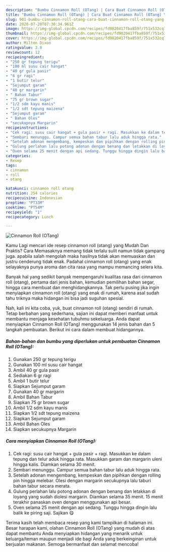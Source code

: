```yaml
---
description: "Bumbu Cinnamon Roll (OTang) | Cara Buat Cinnamon Roll (OTang) Yang Enak Dan Mudah"
title: "Bumbu Cinnamon Roll (OTang) | Cara Buat Cinnamon Roll (OTang) Yang Enak Dan Mudah"
slug: 901-bumbu-cinnamon-roll-otang-cara-buat-cinnamon-roll-otang-yang-enak-dan-mudah
date: 2020-07-20T07:30:34.961Z
image: https://img-global.cpcdn.com/recipes/fd9820417fba859f/751x532cq70/cinnamon-roll-otang-foto-resep-utama.jpg
thumbnail: https://img-global.cpcdn.com/recipes/fd9820417fba859f/751x532cq70/cinnamon-roll-otang-foto-resep-utama.jpg
cover: https://img-global.cpcdn.com/recipes/fd9820417fba859f/751x532cq70/cinnamon-roll-otang-foto-resep-utama.jpg
author: Milton Dixon
ratingvalue: 3.8
reviewcount: 12
recipeingredient:
- "250 gr tepung terigu"
- "100 ml susu cair hangat"
- "40 gr gula pasir"
- "6 gr ragi"
- "1 butir telur"
- "Sejumput garam"
- "40 gr margarin"
- " Bahan Tabur"
- "75 gr brown sugar"
- "1/2 sdm kayu manis"
- "1/2 sdt tepung maizena"
- "Sejumput garam"
- " Bahan Oles"
- "secukupnya Margarin"
recipeinstructions:
- "Cek ragi: susu cair hangat + gula pasir + ragi. Masukkan ke dalam tepung dan telur aduk hingga rata. Masukkan garam dan margarin uleni hingga kalis. Diamkan selama 30 menit."
- "Sembari menunggu. Campur semua bahan tabur lalu aduk hingga rata."
- "Setelah adonan mengembang, kempeskan dan pipihkan dengan rolling pin hingga melebar. Olesi dengan margarin secukupnya lalu taburi bahan tabur secara merata."
- "Gulung perlahan lalu potong adonan dengan benang dan letakkan di loyang yang sudah diolesi margarin. Diamkan selama 35 menit. 15 menit terakhir panaskan oven dengan menggunakan api besar."
- "Oven selama 25 menit dengan api sedang. Tunggu hingga dingin lalu balik ke piring saji. Sajikan 😋"
categories:
- Resep
tags:
- cinnamon
- roll
- otang

katakunci: cinnamon roll otang 
nutrition: 254 calories
recipecuisine: Indonesian
preptime: "PT33M"
cooktime: "PT54M"
recipeyield: "1"
recipecategory: Lunch

---
```



![Cinnamon Roll (OTang)](https://img-global.cpcdn.com/recipes/fd9820417fba859f/751x532cq70/cinnamon-roll-otang-foto-resep-utama.jpg)

Kamu Lagi mencari ide resep cinnamon roll (otang) yang Mudah Dan Praktis? Cara Memasaknya memang tidak terlalu sulit namun tidak gampang juga. apabila salah mengolah maka hasilnya tidak akan memuaskan dan justru cenderung tidak enak. Padahal cinnamon roll (otang) yang enak selayaknya punya aroma dan cita rasa yang mampu memancing selera kita.

Banyak hal yang sedikit banyak mempengaruhi kualitas rasa dari cinnamon roll (otang), pertama dari jenis bahan, kemudian pemilihan bahan segar, hingga cara membuat dan menghidangkannya. Tak perlu pusing jika ingin menyiapkan cinnamon roll (otang) yang enak di rumah, karena asal sudah tahu triknya maka hidangan ini bisa jadi suguhan spesial.




Nah, kali ini kita coba, yuk, buat cinnamon roll (otang) sendiri di rumah. Tetap berbahan yang sederhana, sajian ini dapat memberi manfaat untuk membantu menjaga kesehatan tubuhmu sekeluarga. Anda dapat menyiapkan Cinnamon Roll (OTang) menggunakan 14 jenis bahan dan 5 langkah pembuatan. Berikut ini cara dalam membuat hidangannya.

<!--inarticleads1-->

##### Bahan-bahan dan bumbu yang diperlukan untuk pembuatan Cinnamon Roll (OTang):

1. Gunakan 250 gr tepung terigu
1. Gunakan 100 ml susu cair hangat
1. Ambil 40 gr gula pasir
1. Sediakan 6 gr ragi
1. Ambil 1 butir telur
1. Siapkan Sejumput garam
1. Gunakan 40 gr margarin
1. Ambil  Bahan Tabur
1. Siapkan 75 gr brown sugar
1. Ambil 1/2 sdm kayu manis
1. Siapkan 1/2 sdt tepung maizena
1. Siapkan Sejumput garam
1. Ambil  Bahan Oles
1. Siapkan secukupnya Margarin




<!--inarticleads2-->

##### Cara menyiapkan Cinnamon Roll (OTang):

1. Cek ragi: susu cair hangat + gula pasir + ragi. Masukkan ke dalam tepung dan telur aduk hingga rata. Masukkan garam dan margarin uleni hingga kalis. Diamkan selama 30 menit.
1. Sembari menunggu. Campur semua bahan tabur lalu aduk hingga rata.
1. Setelah adonan mengembang, kempeskan dan pipihkan dengan rolling pin hingga melebar. Olesi dengan margarin secukupnya lalu taburi bahan tabur secara merata.
1. Gulung perlahan lalu potong adonan dengan benang dan letakkan di loyang yang sudah diolesi margarin. Diamkan selama 35 menit. 15 menit terakhir panaskan oven dengan menggunakan api besar.
1. Oven selama 25 menit dengan api sedang. Tunggu hingga dingin lalu balik ke piring saji. Sajikan 😋




Terima kasih telah membaca resep yang kami tampilkan di halaman ini. Besar harapan kami, olahan Cinnamon Roll (OTang) yang mudah di atas dapat membantu Anda menyiapkan hidangan yang menarik untuk keluarga/teman maupun menjadi ide bagi Anda yang berkeinginan untuk berjualan makanan. Semoga bermanfaat dan selamat mencoba!
